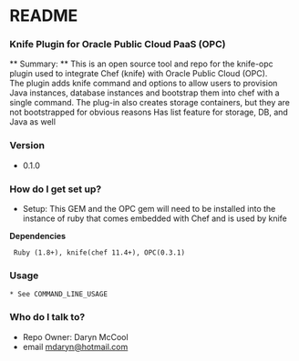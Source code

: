 # README #


### Knife Plugin for Oracle Public Cloud PaaS (OPC) ###


** Summary: **
This is an open source tool and repo for the knife-opc plugin used to integrate Chef (knife) with Oracle Public Cloud (OPC).  
The plugin adds knife command and options to allow users to provision Java instances, database instances and bootstrap them 
into chef with a single command.  The plug-in also creates storage containers, but they are not bootstrapped for obvious reasons
Has list feature for storage, DB, and Java as well
### Version ###
* 0.1.0

### How do I get set up? ###

* Setup:
This GEM and the OPC gem will need to be installed into the instance of ruby that 
comes embedded with Chef and is used by knife



 **Dependencies**

     Ruby (1.8+), knife(chef 11.4+), OPC(0.3.1)


### Usage ###


	* See COMMAND_LINE_USAGE


### Who do I talk to? ###

* Repo Owner: Daryn McCool
* email
mdaryn@hotmail.com